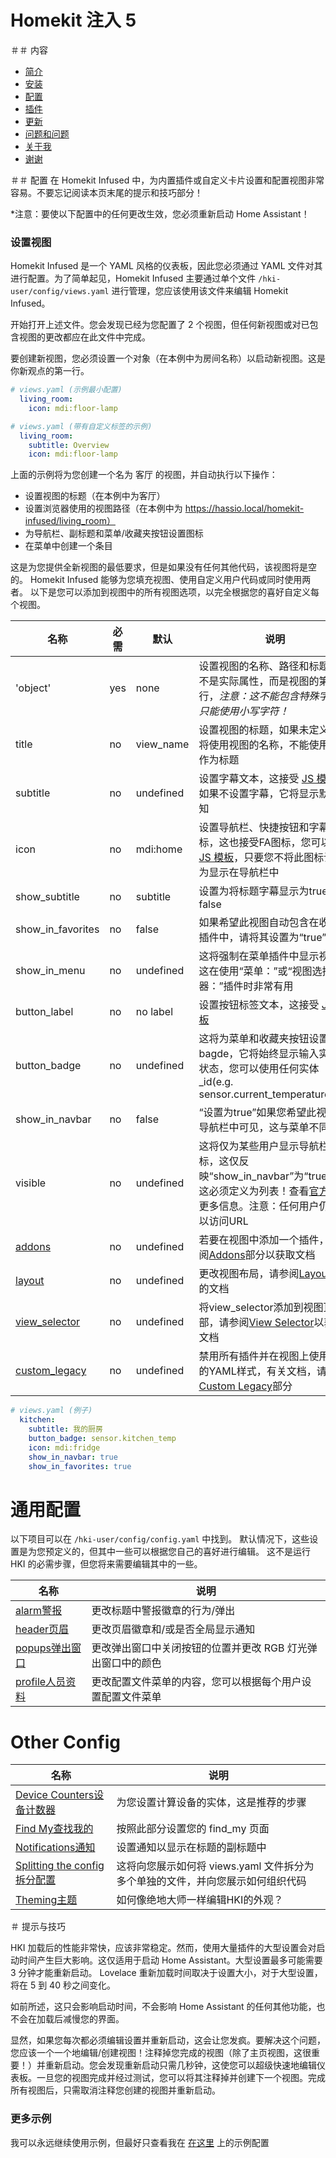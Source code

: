 # Homekit 注入 5

＃＃ 内容
- [简介](index.md)
- [安装](installation.md)
- [配置](configuration.md)
- [插件](addons.md)
- [更新](updates.md)
- [问题和问题](issues.md)
- [关于我](about.md)
- [谢谢](thanks.md)

＃＃ 配置
在 Homekit Infused 中，为内置插件或自定义卡片设置和配置视图非常容易。不要忘记阅读本页末尾的提示和技巧部分！

*注意：要使以下配置中的任何更改生效，您必须重新启动 Home Assistant！

### 设置视图
Homekit Infused 是一个 YAML 风格的仪表板，因此您必须通过 YAML 文件对其进行配置。为了简单起见，Homekit Infused 主要通过单个文件 `/hki-user/config/views.yaml` 进行管理，您应该使用该文件来编辑 Homekit Infused。

开始打开上述文件。您会发现已经为您配置了 2 个视图，但任何新视图或对已包含视图的更改都应在此文件中完成。

要创建新视图，您必须设置一个对象（在本例中为房间名称）以启动新视图。这是你新观点的第一行。

```yaml
# views.yaml (示例最小配置)
  living_room:
    icon: mdi:floor-lamp
```
```yaml
# views.yaml (带有自定义标签的示例)
  living_room:
    subtitle: Overview
    icon: mdi:floor-lamp
```

上面的示例将为您创建一个名为 客厅 的视图，并自动执行以下操作：
- 设置视图的标题（在本例中为客厅）
- 设置浏览器使用的视图路径（在本例中为 https://hassio.local/homekit-infused/living_room）
- 为导航栏、副标题和菜单/收藏夹按钮设置图标
- 在菜单中创建一个条目

这是为您提供全新视图的最低要求，但是如果没有任何其他代码，该视图将是空的。 Homekit Infused 能够为您填充视图、使用自定义用户代码或同时使用两者。 以下是您可以添加到视图中的所有视图选项，以完全根据您的喜好自定义每个视图。

| 名称 | 必需 | 默认 | 说明 |
|----------------------------------|-------------|----------------------|-----------------------------------------------------------------------------------------------------------------------------------------------------------------------------------|
| 'object' | yes | none | 设置视图的名称、路径和标题，这不是实际属性，而是视图的第一行，*注意：这不能包含特殊字符，只能使用小写字符！* |
| title | no | view_name | 设置视图的标题，如果未定义，则将使用视图的名称，不能使用模板作为标题 |
| subtitle | no | undefined | 设置字幕文本，这接受 [JS 模板](https://github.com/custom-cards/button-card#javascript-templates)，如果不设置字幕，它将显示默认通知 |
| icon | no | mdi:home | 设置导航栏、快捷按钮和字幕的图标，这也接受FA图标，您可以使用 [JS 模板](https://github.com/custom-cards/button-card#javascript-templates)，只要您不将此图标设置为显示在导航栏中 |
| show_subtitle | no | subtitle | 设置为将标题字幕显示为true或false |
| show_in_favorites | no | false | 如果希望此视图自动包含在收藏夹插件中，请将其设置为“true” |
| show_in_menu | no | undefined | 这将强制在菜单插件中显示视图，这在使用“菜单：”或“视图选择器：”插件时非常有用 |
| button_label | no | no label | 设置按钮标签文本，这接受 [JS 模板](https://github.com/custom-cards/button-card#javascript-templates) |
| button_badge | no | undefined | 这将为菜单和收藏夹按钮设置一个bagde，它将始终显示输入实体的状态，您可以使用任何实体_id(e.g. sensor.current_temperature) |
| show_in_navbar | no | false | “设置为true”如果您希望此视图在导航栏中可见，这与菜单不同 |
| visible | no | undefined | 这将仅为某些用户显示导航栏图标，这仅反映“show_in_navbar”为“true”时，这必须定义为列表！查看[官方文件](https://www.home-assistant.io/lovelace/views/#visible)更多信息。注意：任何用户仍然可以访问URL |
| [addons](addons.md) | no | undefined | 若要在视图中添加一个插件，请参阅[Addons](addons.md)部分以获取文档 |
| [layout](addons/layout.md) | no | undefined | 更改视图布局，请参阅[Layout](addons/layout.md)部分的文档 |
| [view_selector](addons/view-selector.md) | no | undefined | 将view_selector添加到视图顶部，请参阅[View Selector](addons/view-selector.md)以获取文档 |
| [custom_legacy](addons/custom-legacy.md) | no | undefined | 禁用所有插件并在视图上使用完整的YAML样式，有关文档，请参阅[Custom Legacy](addons/custom-legacy.md)部分 |

```yaml
# views.yaml (例子)
  kitchen:
    subtitle: 我的厨房
    button_badge: sensor.kitchen_temp
    icon: mdi:fridge
    show_in_navbar: true
    show_in_favorites: true
```

# 通用配置

以下项目可以在 `/hki-user/config/config.yaml` 中找到。 默认情况下，这些设置是为您预定义的，但其中一些可以根据您自己的喜好进行编辑。 这不是运行 HKI 的必需步骤，但您将来需要编辑其中的一些。

| 名称 | 说明 |
|--------------------------|-------------------------------------------------------------------------------------------------------------------------------------------------------------------------------------------------------------------------|
| [alarm警报](addons/alarm.md) | 更改标题中警报徽章的行为/弹出 |
| [header页眉](addons/header.md) | 更改页眉徽章和/或是否全局显示通知 |
| [popups弹出窗口](addons/popups.md) | 更改弹出窗口中关闭按钮的位置并更改 RGB 灯光弹出窗口中的颜色 |
| [profile人员资料](addons/profile.md) | 更改配置文件菜单的内容，您可以根据每个用户设置配置文件菜单 |

# Other Config

| 名称 | 说明 |
|--------------------------|-------------------------------------------------------------------------------------------------------------------------------------------------------------------------------------------------------------------------|
| [Device Counters设备计数器](addons/device-counters.md) | 为您设置计算设备的实体，这是推荐的步骤 |
| [Find My查找我的](addons/find-my.md) | 按照此部分设置您的 find_my 页面 |
| [Notifications通知](addons/notifications.md) | 设置通知以显示在标题的副标题中 |
| [Splitting the config拆分配置](splitting-the-config.md) | 这将向您展示如何将 views.yaml 文件拆分为多个单独的文件，并向您展示如何组织代码 |
| [Theming主题](addons/themes.md) | 如何像绝地大师一样编辑HKI的外观？ |

＃ 提示与技巧

HKI 加载后的性能非常快，应该非常稳定。然而，使用大量插件的大型设置会对启动时间产生巨大影响。这仅适用于启动 Home Assistant。大型设置最多可能需要 3 分钟才能重新启动。
Lovelace 重新加载时间取决于设置大小，对于大型设置，将在 5 到 40 秒之间变化。

如前所述，这只会影响启动时间，不会影响 Home Assistant 的任何其他功能，也不会在加载后减慢您的界面。

显然，如果您每次都必须编辑设置并重新启动，这会让您发疯。要解决这个问题，您应该一个一个地编辑/创建视图！注释掉您完成的视图（除了主页视图，这很重要！）并重新启动。您会发现重新启动只需几秒钟，这使您可以超级快速地编辑仪表板。一旦您的视图完成并经过测试，您可以将其注释掉并创建下一个视图。完成所有视图后，只需取消注释您创建的视图并重新启动。

### 更多示例
我可以永远继续使用示例，但最好只查看我在 [在这里](https://github.com/jimz011/homekit-infused/tree/5.x.x-personal) 上的示例配置
